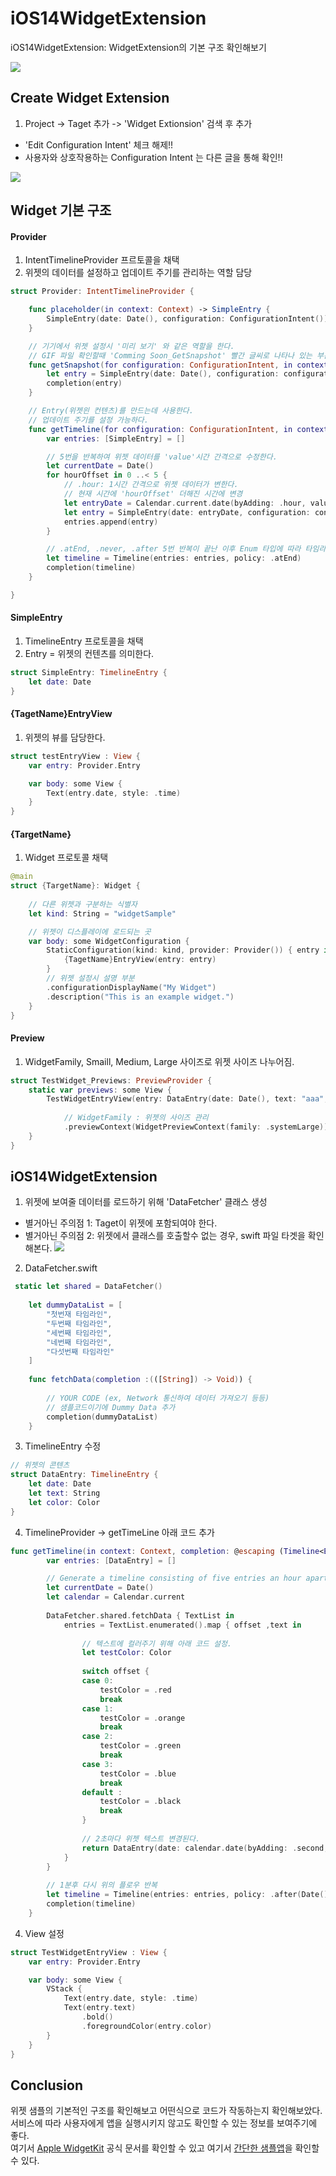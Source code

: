 # iOS14WidgetExtension

iOS14WidgetExtension: WidgetExtension의 기본 구조 확인해보기

![](WidgetSample.gif)

## Create Widget Extension 

1) Project -> Taget 추가 -> 'Widget Extionsion' 검색 후 추가
* 'Edit Configuration Intent' 체크 해제!!
* 사용자와 상호작용하는 Configuration Intent 는 다른 글을 통해 확인!!

![](AddWidgetExtensionTaget.png)

## Widget 기본 구조

#### Provider
1) IntentTimelineProvider 프르토콜을 채택 
2) 위젯의 데이터를 설정하고 업데이트 주기를 관리하는 역할 담당

```swift
struct Provider: IntentTimelineProvider {

    func placeholder(in context: Context) -> SimpleEntry {
        SimpleEntry(date: Date(), configuration: ConfigurationIntent())
    }

    // 기기에서 위젯 설정시 '미리 보기' 와 같은 역할을 한다. 
    // GIF 파일 확인할때 'Comming Soon_GetSnapshot' 빨간 글씨로 나타나 있는 부분
    func getSnapshot(for configuration: ConfigurationIntent, in context: Context, completion: @escaping (SimpleEntry) -> ()) {
        let entry = SimpleEntry(date: Date(), configuration: configuration)
        completion(entry)
    }

    // Entry(위젯읜 컨텐츠)를 만드는데 사용한다.
    // 업데이트 주기를 설정 가능하다. 
    func getTimeline(for configuration: ConfigurationIntent, in context: Context, completion: @escaping (Timeline<Entry>) -> ()) {
        var entries: [SimpleEntry] = []

        // 5번을 반복하여 위젯 데이터를 'value'시간 간격으로 수정한다.
        let currentDate = Date()
        for hourOffset in 0 ..< 5 {
            // .hour: 1시간 간격으로 위젯 데이터가 변한다. 
            // 현재 시간에 'hourOffset' 더해진 시간에 변경
            let entryDate = Calendar.current.date(byAdding: .hour, value: hourOffset, to: currentDate)!
            let entry = SimpleEntry(date: entryDate, configuration: configuration)
            entries.append(entry)
        }

        // .atEnd, .never, .after 5번 반복이 끝난 이후 Enum 타입에 따라 타임라인이 관리된다.
        let timeline = Timeline(entries: entries, policy: .atEnd)
        completion(timeline)
    }

}
```

#### SimpleEntry
1) TimelineEntry 프로토콜을 채택 
2) Entry = 위젯의 컨텐츠를 의미한다.

```swift
struct SimpleEntry: TimelineEntry {
    let date: Date
}
```

#### {TagetName}EntryView
1) 위젯의 뷰를 담당한다. 
```swift
struct testEntryView : View {
    var entry: Provider.Entry

    var body: some View {
        Text(entry.date, style: .time)
    }
}
```

#### {TargetName} 
1) Widget 프로토콜 채택

```swift
@main
struct {TargetName}: Widget {
    
    // 다른 위젯과 구분하는 식별자
    let kind: String = "widgetSample"

    // 위젯이 디스플레이에 로드되는 곳
    var body: some WidgetConfiguration {
        StaticConfiguration(kind: kind, provider: Provider()) { entry in
            {TagetName}EntryView(entry: entry)
        }
        // 위젯 설정시 설명 부분
        .configurationDisplayName("My Widget")
        .description("This is an example widget.")
    }
}
```

#### Preview
1) WidgetFamily, Smaill, Medium, Large 사이즈로 위젯 사이즈 나누어짐. 
```swift
struct TestWidget_Previews: PreviewProvider {
    static var previews: some View {
        TestWidgetEntryView(entry: DataEntry(date: Date(), text: "aaa", color: .black))
            
            // WidgetFamily : 위젯의 사이즈 관리
            .previewContext(WidgetPreviewContext(family: .systemLarge))
    }
}
```

## iOS14WidgetExtension

1) 위젯에 보여줄 데이터를 로드하기 위해 'DataFetcher' 클래스 생성
* 별거아닌 주의점 1: Taget이 위젯에 포함되여야 한다. 
* 별거아닌 주의점 2: 위젯에서 클래스를 호출할수 없는 경우, swift 파일 타겟을 확인해본다.
![](AddSwiftFile.png)


2) DataFetcher.swift
```swift
 static let shared = DataFetcher()
    
    let dummyDataList = [
        "첫번재 타임라인",
        "두번째 타임라인",
        "세번째 타임라인",
        "네번째 타임라인",
        "다섯번째 타임라인"
    ]
    
    func fetchData(completion :(([String]) -> Void)) {
        
        // YOUR CODE (ex, Network 통신하여 데이터 가져오기 등등)
        // 샘플코드이기에 Dummy Data 추가
        completion(dummyDataList)
    }
```

3. TimelineEntry 수정
```swift
// 위젯의 콘텐츠
struct DataEntry: TimelineEntry {
    let date: Date
    let text: String
    let color: Color
}
```

4. TimelineProvider -> getTimeLine 아래 코드 추가
```swift
func getTimeline(in context: Context, completion: @escaping (Timeline<Entry>) -> ()) {
        var entries: [DataEntry] = []

        // Generate a timeline consisting of five entries an hour apart, starting from the current date.
        let currentDate = Date()
        let calendar = Calendar.current
        
        DataFetcher.shared.fetchData { TextList in
            entries = TextList.enumerated().map { offset ,text in
                
                // 텍스트에 컬러주기 위해 아래 코드 설정. 
                let testColor: Color
                
                switch offset {
                case 0:
                    testColor = .red
                    break
                case 1:
                    testColor = .orange
                    break
                case 2:
                    testColor = .green
                    break
                case 3:
                    testColor = .blue
                    break
                default :
                    testColor = .black
                    break
                }
                
                // 2초마다 위젯 텍스트 변경된다.
                return DataEntry(date: calendar.date(byAdding: .second, value: offset * 2, to: currentDate)!, text: text,color: testColor)
            }
        }
        
        // 1분후 다시 위의 플로우 반복
        let timeline = Timeline(entries: entries, policy: .after(Date()))
        completion(timeline)
    }
```

4. View 설정
```swift
struct TestWidgetEntryView : View {
    var entry: Provider.Entry

    var body: some View {
        VStack {
            Text(entry.date, style: .time)
            Text(entry.text)
                .bold()
                .foregroundColor(entry.color)
        }
    }
}
```

## Conclusion
위젯 샘플의 기본적인 구조를 확인해보고 어떤식으로 코드가 작동하는지 확인해보았다.\
서비스에 따라 사용자에게 앱을 실행시키지 않고도 확인할 수 있는 정보를 보여주기에 좋다.\
여기서 [Apple WidgetKit](https://developer.apple.com/documentation/widgetkit) 공식 문서를 확인할 수 있고 여기서 [간단한 샘플앱](https://github.com/jjhyuk/iOS14WidgetExtension)을 확인할 수 있다.
